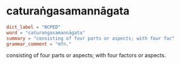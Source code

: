 # caturaṅgasamannāgata

``` toml
dict_label = "NCPED"
word = "caturaṅgasamannāgata"
summary = "consisting of four parts or aspects; with four fac"
grammar_comment = "mfn."
```

consisting of four parts or aspects; with four factors or aspects.

